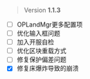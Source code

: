 > Version **1.1.3**
 
 - [ ] OPLandMgr更多配置项
 - [ ] 优化输入框问题
 - [ ] 加入开服自检
 - [ ] 优化区块重载方式
 - [ ] 修复保护偏差问题
 - [x] 修复床爆炸导致的崩溃